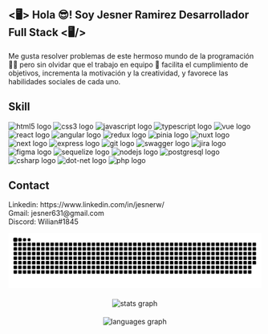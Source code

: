 <h2><🖥️> Hola 😎! Soy Jesner Ramirez Desarrollador Full Stack <🖥️/> </h2>

<p>Me gusta resolver problemas de este hermoso mundo de la programación 👨‍💻 pero sin olvidar que el trabajo en equipo 💪 facilita el cumplimiento de objetivos, incrementa la motivación y la creatividad, y favorece las habilidades sociales de cada uno.</p>

<h2 align="left">Skill</h2>

<div align="left">
  <img src="https://cdn.jsdelivr.net/gh/devicons/devicon/icons/html5/html5-original.svg" height="45" width="60" alt="html5 logo"  />
  <img src="https://cdn.jsdelivr.net/gh/devicons/devicon/icons/css3/css3-original.svg" height="45" width="60" alt="css3 logo"  />
  <img src="https://cdn.jsdelivr.net/gh/devicons/devicon/icons/javascript/javascript-original.svg" height="45" width="60" alt="javascript logo"  />
  <img src="https://cdn.jsdelivr.net/gh/devicons/devicon/icons/typescript/typescript-plain.svg" height="45" width="60" alt="typescript logo"  />
  <img src="https://cdn.jsdelivr.net/gh/devicons/devicon/icons/vuejs/vuejs-original.svg" height="45" width="60" alt="vue logo"  />
  <img src="https://cdn.jsdelivr.net/gh/devicons/devicon/icons/react/react-original.svg" height="45" width="60" alt="react logo"  />
  <img src="https://cdn.jsdelivr.net/gh/devicons/devicon/icons/angularjs/angularjs-original.svg" height="45" width="60" alt="angular logo"  />
  <img src="https://cdn.jsdelivr.net/gh/devicons/devicon/icons/redux/redux-original.svg" height="45" width="60" alt="redux logo"  />
  <img src="https://api.iconify.design/logos/pinia.svg" height="45" width="60" alt="pinia logo"  />
  <img src="https://api.iconify.design/skill-icons/nuxtjs-dark.svg" height="45" width="60" alt="nuxt logo"  />
  <img src="https://api.iconify.design/skill-icons/nextjs-light.svg" height="45" width="60" alt="next logo"  />
  <img src="https://api.iconify.design/skill-icons/expressjs-light.svg" height="45" width="60" alt="express logo"  />
  <img src="https://api.iconify.design/skill-icons/git.svg" height="45" width="60" alt="git logo"  />
  <img src="https://api.iconify.design/logos/swagger.svg" height="45" width="60" alt="swagger logo"  />
  <img src="https://api.iconify.design/logos/jira.svg" height="45" width="60" alt="jira logo"  />
  <img src="https://api.iconify.design/devicon/figma.svg" height="45" width="60" alt="figma logo"  />
  <img src="https://cdn.jsdelivr.net/gh/devicons/devicon/icons/sequelize/sequelize-original.svg" height="45" width="60" alt="sequelize logo"  />
  <img src="https://api.iconify.design/skill-icons/nodejs-dark.svg" height="45" width="60" alt="nodejs logo"  />
  <img src="https://cdn.jsdelivr.net/gh/devicons/devicon/icons/postgresql/postgresql-original.svg" height="45" width="60" alt="postgresql logo"  />
  <img src="https://cdn.jsdelivr.net/gh/devicons/devicon/icons/csharp/csharp-original.svg" height="45" width="60" alt="csharp logo"  />
  <img src="https://cdn.jsdelivr.net/gh/devicons/devicon/icons/dot-net/dot-net-original.svg" height="45" width="60" alt="dot-net logo"  />
  <img src="https://cdn.jsdelivr.net/gh/devicons/devicon/icons/php/php-original.svg" height="45" width="60" alt="php logo"  />
</div>


<h2 align="left">Contact</h2>

<p align="left">Linkedin: https://www.linkedin.com/in/jesnerw/<br>Gmail: jesner631@gmail.com<br>Discord: Wilian#1845</p>


<div align="center">
<img src="https://raw.githubusercontent.com/JesnerW/JesnerW/output/github-contribution-grid-snake-dark.svg?palette=github-dark" alt="Snake animation" />
</div>

<br clear="both">

<div align="center">
  <img align="center" src="https://github-readme-stats.vercel.app/api?hide_title=false&hide_rank=false&show_icons=true&include_all_commits=true&count_private=true&disable_animations=false&theme=dracula&locale=en&hide_border=false&username=jesnerw" height="200" alt="stats graph"  />
</div>

<br clear="both">
  
<div align="center">
  <img align="center" src="https://github-readme-stats.vercel.app/api/top-langs?locale=en&hide_title=false&layout=compact&card_width=320&langs_count=5&theme=dracula&hide_border=false&username=jesnerw" height="200" alt="languages graph"  />
</div>

